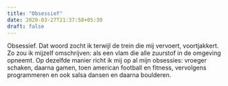 ```yaml
---
title: "Obsessief"
date: 2020-03-27T21:37:58+05:30
draft: false
---
```


Obsessief. Dat woord zocht ik terwijl de trein die mij vervoert, voortjakkert. Zo zou ik mijzelf omschrijven: als een vlam die alle zuurstof in de omgeving opneemt. Op dezelfde manier richt ik mij op al mijn obsessies: vroeger schaken, daarna gamen, toen american football en fitness, vervolgens programmeren en ook salsa dansen en daarna boulderen.
